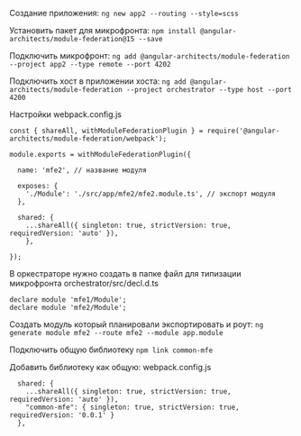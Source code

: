 Создание приложения: `ng new app2 --routing --style=scss`

Установить пакет для микрофронта: `npm install @angular-architects/module-federation@15 --save`

Подключить микрофронт: `ng add @angular-architects/module-federation --project app2 --type remote --port 4202`

Подключить хост в приложении хоста: `ng add @angular-architects/module-federation --project orchestrator --type host --port 4200`

Настройки webpack.config.js

```
const { shareAll, withModuleFederationPlugin } = require('@angular-architects/module-federation/webpack');

module.exports = withModuleFederationPlugin({

  name: 'mfe2', // название модуля

  exposes: {
    './Module': './src/app/mfe2/mfe2.module.ts', // экспорт модуля
  },

  shared: {
    ...shareAll({ singleton: true, strictVersion: true, requiredVersion: 'auto' }),
    },

});
```

В оркестраторе нужно создать в папке файл для типизации микрофронта orchestrator/src/decl.d.ts

```
declare module 'mfe1/Module';
declare module 'mfe2/Module';
```

Создать модуль который планировали экспортировать и роут: `ng generate module mfe2 --route mfe2 --module app.module`

Подключить общую библиотеку `npm link common-mfe`

Добавить библиотеку как общую: webpack.config.js

```
  shared: {
    ...shareAll({ singleton: true, strictVersion: true, requiredVersion: 'auto' }),
    "common-mfe": { singleton: true, strictVersion: true, requiredVersion: '0.0.1' }
  },
```
